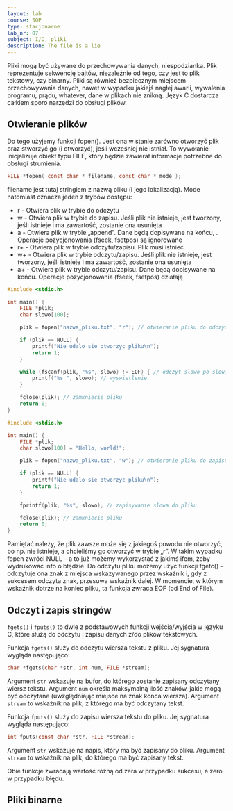 ```yaml
---
layout: lab
course: SOP
type: stacjonarne
lab_nr: 07
subject: I/O, pliki
description: The file is a lie
---
```


Pliki mogą być używane do przechowywania danych, niespodzianka. Plik reprezentuje sekwencję bajtów, niezależnie od tego, czy jest to plik tekstowy, czy binarny. Pliki są również bezpiecznym miejscem przechowywania danych, nawet w wypadku jakiejś nagłej awarii, wywalenia programu, prądu, whatever, dane w plikach nie znikną. Język C dostarcza całkiem sporo narzędzi do obsługi plików.

## Otwieranie plików

Do tego użyjemy funkcji fopen(). Jest ona w stanie zarówno otworzyć plik oraz stworzyć go (i otworzyć), jeśli wcześniej nie istniał. To wywołanie inicjalizuje obiekt typu FILE, który będzie zawierał informacje potrzebne do obsługi strumienia.

```c
FILE *fopen( const char * filename, const char * mode );
```

filename jest tutaj stringiem z nazwą pliku (i jego lokalizacją). Mode natomiast oznacza jeden z trybów dostępu:

- r - Otwiera plik w trybie do odczytu
- w - Otwiera plik w trybie do zapisu. Jeśli plik nie istnieje, jest tworzony, jeśli istnieje i ma
zawartość, zostanie ona usunięta
- a - Otwiera plik w trybie „append”. Dane będą dopisywane na końcu, . Operacje
pozycjonowania (fseek, fsetpos) są ignorowane
- r+ - Otwiera plik w trybie odczytu/zapisu. Plik musi istnieć
- w+ - Otwiera plik w trybie odczytu/zapisu. Jeśli plik nie istnieje, jest tworzony, jeśli istnieje i ma
zawartość, zostanie ona usunięta
- a+ - Otwiera plik w trybie odczytu/zapisu. Dane będą dopisywane na końcu. Operacje
pozycjonowania (fseek, fsetpos) działają

```c
#include <stdio.h>

int main() {
    FILE *plik;
    char slowo[100];

    plik = fopen("nazwa_pliku.txt", "r"); // otwieranie pliku do odczytu

    if (plik == NULL) {
        printf("Nie udalo sie otworzyc pliku\n");
        return 1;
    }

    while (fscanf(plik, "%s", slowo) != EOF) { // odczyt slowo po slowie
        printf("%s ", slowo); // wyswietlenie
    }

    fclose(plik); // zamkniecie pliku
    return 0;
}
```

```c
#include <stdio.h>

int main() {
    FILE *plik;
    char slowo[100] = "Hello, world!";

    plik = fopen("nazwa_pliku.txt", "w"); // otwieranie pliku do zapisu

    if (plik == NULL) {
        printf("Nie udalo sie otworzyc pliku\n");
        return 1;
    }

    fprintf(plik, "%s", slowo); // zapisywanie slowa do pliku

    fclose(plik); // zamkniecie pliku
    return 0;
}
```

Pamiętać należy, że plik zawsze może się z jakiegoś powodu nie otworzyć, bo np. nie istnieje, a chcieliśmy go otworzyć w trybie „r”. W takim wypadku fopen zwróci NULL – a to już możemy wykorzystać z jakimś ifem, żeby wydrukować info o błędzie.
Do odczytu pliku możemy użyc funkcji fgetc() – odczytuje ona znak z miejsca wskazywanego przez wskaźnik i, gdy z sukcesem odczyta znak, przesuwa wskaźnik dalej. W momencie, w którym wskaźnik dotrze na koniec pliku, ta funkcja zwraca EOF (od End of File).

## Odczyt i zapis stringów
`fgets()` i `fputs()` to dwie z podstawowych funkcji wejścia/wyjścia w języku C, które służą do odczytu i zapisu danych z/do plików tekstowych. 

Funkcja `fgets()` służy do odczytu wiersza tekstu z pliku. Jej sygnatura wygląda następująco:

```c
char *fgets(char *str, int num, FILE *stream);
```

Argument `str` wskazuje na bufor, do którego zostanie zapisany odczytany wiersz tekstu. Argument `num` określa maksymalną ilość znaków, jakie mogą być odczytane (uwzględniając miejsce na znak końca wiersza). Argument `stream` to wskaźnik na plik, z którego ma być odczytany tekst. 

Funkcja `fputs()` służy do zapisu wiersza tekstu do pliku. Jej sygnatura wygląda następująco:

```c
int fputs(const char *str, FILE *stream);
```

Argument `str` wskazuje na napis, który ma być zapisany do pliku. Argument `stream` to wskaźnik na plik, do którego ma być zapisany tekst. 

Obie funkcje zwracają wartość różną od zera w przypadku sukcesu, a zero w przypadku błędu.

## Pliki binarne

